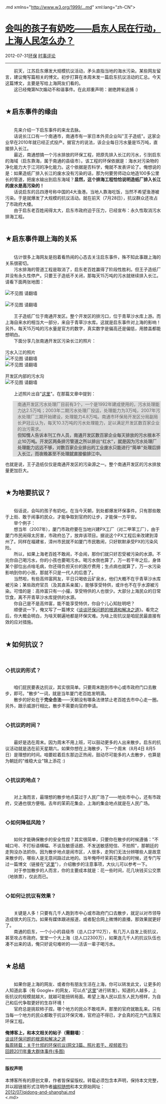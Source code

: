 <!DOCTYPE.md>
.md xmlns="http://www.w3.org/1999/...md" xml:lang="zh-CN">
<head>
<meta http-equiv="Content-Type" content="text.md; charset=utf-8" />
<meta name="generator" content="Python script by program.think@gmail.com" />
<meta name="provider" content="program-think.blogspot.com" />
<link type="text/css" rel="stylesheet" href="../../css/program-think.css" />
<title>会叫的孩子有奶吃——启东人民在行动，上海人民怎么办？ - 编程随想的博客</title>
</head>
<body>
<div id="main" style="width:100%;">
<h1><a href="../../index.md" title="回到首页">会叫的孩子有奶吃——启东人民在行动，上海人民怎么办？</a></h1>
<div class="post-info"><span class="date-header">2012-07-31</span><a href="../../tags/E78EAFE4BF9D.md" class="tag">环保</a> <a href="../../tags/E697B6E4BA8BE8AF84E8AEBA.md" class="tag">时事评论</a> </div>
<hr>
<div class="post">
&#12288;&#12288;前天，江苏启东爆发大规模抗议活动，矛头直指当地的海水污染。某些网友留言，建议俺写篇相关的博文。初步打算在本周末发一篇启东抗议活动的汇总。今天这篇博文，主要是写给上海网友们看的。<a name='more'></a><!--program-think--><br />&#12288;&#12288;这已经俺第N次煽动不和谐事件。在此郑重声明：谢绝跨省追捕 :)<br /><br /><h2>★启东事件的缘由</h2><br />&#12288;&#12288;先来介绍一下启东事件的来龙去脉。<br />&#12288;&#12288;话说长江口有一个南通市，南通市有一家日本外资企业叫"王子造纸"。这家企业早在2010年就已经正式投产。据官方的说法，该企业每日污水量是15万吨，直接排入长江。<br />&#12288;&#12288;最近，南通想搞一个污水排放的环保工程，把原先排入长江的污水，引到启东的海域（启东靠海，属于南通的县级市）。该工程的环保依据是：海水对污染物的净化能力大于江河的净化能力。这个依据是否科学，俺就不发表评论了。俺想说的是：如果造纸厂排入长江的废水没有污染的话，那为何要劳师动众地造100多公里长的管道，把废水输出到启东海域？<b>显然，这个排海工程恰恰说明造纸厂排入长江的废水是高污染的！</b><br />&#12288;&#12288;话说启东的吕四港号称中国的4大渔港。当地人靠海吃饭，当然不希望渔港被污染。于是就爆发了大规模的抗议活动。就在前天（7月28日），抗议群众还攻占了市政府大楼。<br />&#12288;&#12288;由于启东老百姓闹得太大，启东市政府迫于压力，已经宣布：永久性取消污水排海工程。<br /><br /><h2>★启东事件跟上海的关系</h2><br />&#12288;&#12288;估计很多上海网友是抱着看热闹的心态去关注启东事件，殊不知此事跟上海的关系很密切。<br />&#12288;&#12288;污水排海的管道工程是取消了，启东老百姓赢得了阶段性胜利。但王子造纸厂并没有永久性停产。只要王子造纸不关闭，那每天15万吨的污水就继续排入长江。请看下面两张地图：<br /><br /><img src="../../images/2012/07/0gxr0_ip1d3I3xCoTmXPHAHjAgjcEblz5oapnRJDghPKHn6DS6k9PNCOW263xMXY0A7evqhuHhfuQVVoVNZwL02oIXDkvrmFSRdp97_z5qKJuBRdi4g" alt="不见图 请翻墙"><br /><br /><img src="../../images/2012/07/H06Gg6qkm0j_qaeA3Apq449CdjG8-tZvOXNVe3lLh0TuAAkIRR8gJPsLpLlhr4Cwb4RmNKEBeR6DyVjsnfabhkfkr12001fbe6EAYVz13zqw_LzEjQ" alt="不见图 请翻墙"><br /><br />&#12288;&#12288;王子造纸厂位于南通开发区。整个开发区的排污口，位于青草沙水库上游。而上海自来水的相当大一部分，来自于青草沙水库。这就是启东事件对上海的影响！另外，每天15万吨的污水量是官方的数字，真实数字是偏高还是偏低，用膝盖都能想明白。<br />&#12288;&#12288;下面分享几张南通开发区污染长江的照片：<br /><br />污水入江的照片<br /><img src="../../images/2012/07/3xxHG8iGOIwXyQQ3BvD8ZPmRHsuvL5h3oqSrLvSNCS6B6vA0wtga_UuOhfx7dzGw0DygVa2WShbbJJY40vLIR7xodrUsFH5SXQmUYMAVGvWrt_nxMw" alt="不见图 请翻墙"><br /><img src="../../images/2012/07/VOLKh4btqZL1cHTtx4glZX8L67oqr-mJxvBgO-umRXEKPJzGX-vHQr_zBr5tRapZaBvgFU8fh3E9KWEEzCrxKqtLKINeqXqq4NvVHPkruKhMnPsGaw" alt="不见图 请翻墙"><br /><br />开发区内部的污水沟<br /><img src="../../images/2012/07/ESgu3b9DTYB9BB-rN5Ku8zz8sBhq7c3Gc-nDaSVBbd5c60m2rYaax4TuLIS-e5jihNmFtcXt0eJ6ksAvAG1FPo3G8EU9Yi6QifS65OxBeUbKBq1jCw" alt="不见图 请翻墙"><br /><br />&#12288;&#12288;上述照片出自"<a href="http://www.wenhuinews.com/content-201204-202511...md" target="_blank" rel="nofollow">这里</a>"。在那篇文章中提到：<br /><blockquote style="background-color:#DDD;">南通开发区污水处理厂目前有3个，一个是1992年建成使用的，污水处理能力达2.5万吨；2003年二期污水处理厂投运，处理能力为3万吨，2007年污水处理厂三期开始建设，处理能力4.8万吨。南通市环保局开发区分局副局长尹冠云认为，每天10.3万吨的污水处理能力，足以满足开发区数百家企业的治污需求。<br /><b>但知情人告诉本刊工作人员，南通开发区数百家企业每天排放的污水根本不止10万吨。开发区两条排污管道之所以排出“红水”，就是因为污水处理厂处理能力远远不够，对数百家企业排出的工业废水只能进行“简单”处理后排入长江，而夜晚甚至不处理就直接偷排江中。</b></blockquote>也就是说，王子造纸仅仅是南通开发区的污染源之一。整个南通开发区的污水排放量更加巨大。<br /><br /><h2>★为啥要抗议？</h2><br />&#12288;&#12288;俗话说，会叫的孩子有奶吃。在当今天朝，到处都爆发环保事件。只有那些敢于上街、敢于闹事的民众，才能争取到官府的让步，才能保一方平安。<br />&#12288;&#12288;举个例子：<br />&#12288;&#12288;想当年（2007年），厦门市政府要在当地兴建PX工厂（对二甲苯工厂），由于厦门市民闹得太厉害，市政府怂了，放弃该项目。据说这个PX工程后来改建到漳州了。同样在福建省，漳州市民就不如厦门市民敢闹，只好默默承受PX的污染风险。<br />&#12288;&#12288;所以，如果上海老百姓不敢闹，不会闹，那你们就只好忍受被污染的水源。不光你自己喝污水，你的小孩也要喝污水。喝污水倒也算了，万一若干年之后，身体某个部位出点啥毛病，你还得负担天价的医疗费用；生点病也就算了，万一水污染影响到你的小孩，那就不只是一代人的后患了。<br />&#12288;&#12288;当然啦，有些高帅富网友，平日只喝依云矿泉水，他们大概不在乎青草沙水库被污染；某些政府官员（及其直系亲属），能够享受特供，或许也不在乎水源被污染。可惜的是：高帅富只有一小撮，享受特供的人也很少。大部分上海民众的日常饮食，离不开青草沙水库提供的水源。<br />&#12288;&#12288;你自己是不是高帅富，能不能享受特供，你自个儿心知肚明吧？<br />&#12288;&#12288;顺便说一下，俺又写了一篇博文《<a href="../../2012/08/environment-pollution-in-china.md">谈谈环保问题的根源和解决之道</a>》。看完之后，你大概会明白，为啥天朝遍地都是环保灾难。为啥上街抗议是咱屁民最直接有效的应对措施。<br /><br /><h2>★如何抗议？</h2><br /><h3>◇抗议的形式？</h3><br />&#12288;&#12288;咱们屁民要表达抗议，其实很简单。只要周末跑到市中心或市政府门口去散步，即可。"散步"一词，就是当年厦门老百姓发明滴。<br />&#12288;&#12288;散步的好处在于<b>完全合法</b>——天朝没有哪条法律禁止老百姓去市中心走一圈。另外，跟示威游行相比，散步不需要向官府申请。<br /><br /><h3>◇抗议的时间？</h3><br />&#12288;&#12288;最好是选在周末。因为周末不用上班，可以鼓动更多的人出来散步。启东的抗议活动就是选在前天星期六。如果你想在上海散步，下一个周末（8月4日 8月5日）是理想的时间。咱要趁着启东那边正热闹，鼓动尽可能多的人去散步，也算是为朝廷的"维稳大业"锦上添花 :)<br /><br /><h3>◇抗议的地点？</h3><br />&#12288;&#12288;对上海而言，最理想的散步地点莫过于人民广场了——地处市中心，还有市政府，交通也很方便哦。去年的茉莉花集会，上海的集会地点就是在人民广场。<br /><br /><h3>◇如何降低风险？</h3><br />&#12288;&#12288;如何才能确保散步的安全性捏？其实很简单，只要你在散步的时候遵循："不喊口号、不打标语横幅、不谈及敏感话题、不发送敏感短信、不拍照"，那朝廷的走狗没办法抓你。因为散步地点是闹市区，人很多，走狗们无法分辨哪些人是故意来散步的，哪些人是无意间路过此地的。当年俺呼吁茉莉花集会的时候，还专门写过一篇博文（链接在"<a href="../../2011/03/jasmine-revolution-how-to.md">这里</a>"），介绍散步的注意事项，大伙儿可以参考一下。<br />&#12288;&#12288;对于参加散步的人而言，你的主要成本就是：花一些时间，花几块钱买公交票（地铁票），仅此而已。<br /><br /><h3>◇如何让抗议有效果？</h3><br />&#12288;&#12288;关键是人多！只要有几千人跑到市中心或市政府门口去散步，就足以对市领导造成很大的压力。如果有媒体跟进报道，或者配合网上微博的直播，那效果就更好了。<br />&#12288;&#12288;南通的启东，一个小小的县级市（总人口才112万），有几万人自发上街抗议，甚至攻占市政府。堂堂一个大上海（总人口2300万），如果连几千人的抗议队伍也凑不出来的话，俺只好说句难听的——活该一辈子喝污水。<br /><br /><h2>★总结</h2><br />&#12288;&#12288;如果你是上海的网友、或者你有朋友生活在上海，你可以转发此文，让更多的人知道此事（有 Google+ 的网友，可以点"<a href="https://plus.google.com/u/0/113559088971921339544/posts/BwhhZhMcm5P" target="_blank">这里</a>"进行转发）。知道的人越多，上街抗议的规模就越大，就越可能扭转局面。希望上海人民以启东人民为榜样，为自己和后代争取更好的生存环境！<br />&#12288;&#12288;官府总是挑软柿子捏。哪个地方的民众不敢吱声，那里的官府就敢乱来。只有当每一个地方的民众都敢于抗议环保灾难，官府迫不得已，才会真的花力气去落实环保工程。<br /><br /><b>俺博客上，和本文相关的帖子（需翻墙）</b>：<br /><a href="../../2012/08/environment-pollution-in-china.md">谈谈环保问题的根源和解决之道</a><br /><a href="../../2012/07/weekly-share-11.md">每周转载：关于什邡的环保抗议(网文3篇、照片若干、视频若干)</a><br /><a href="../../2012/01/2011-mass-incidents.md">回顾2011年重大群体事件(多图)</a><div class="blogger-post-footer">
</div>
<hr>
<div class="copyright">
<h4>版权声明</h4>
本博客所有的原创文章，作者皆保留版权。转载必须包含本声明，保持本文完整，并以超链接形式注明作者<a href="mailto:program.think@gmail.com">编程随想</a>和本文原始网址：<br>
<a href="2012/07/qidong-and-shanghai.md">2012/07/qidong-and-shanghai.md</a>
</div>
</div>
</body>
<.md>
